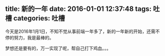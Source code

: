 title: 新的一年
date: 2016-01-01 12:37:48
tags: 吐槽
categories: 吐槽
---

今天是2016年1月1日，不知不觉从事前端一年多了，新的一年新的开始，还需不停的努力，我是最棒的。

梦想还是要有的，万一实现了呢，帮自己打下鸡血。。。